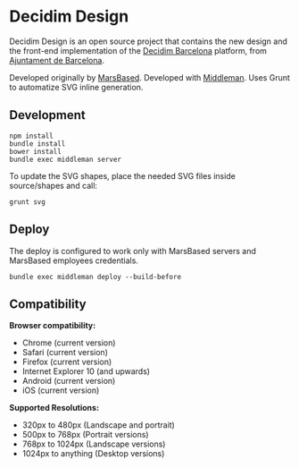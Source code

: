 # Decidim Design

Decidim Design is an open source project that contains the new design and the front-end implementation of the [Decidim Barcelona](http://decidim.barcelona) platform, from [Ajuntament de Barcelona](http://ajuntament.barcelona.cat/en/).

Developed originally by [MarsBased](http://www.marsbased.com).
Developed with [Middleman](https://middlemanapp.com/).
Uses Grunt to automatize SVG inline generation.

## Development

```
npm install
bundle install
bower install
bundle exec middleman server
```

To update the SVG shapes, place the needed SVG files inside source/shapes and
call:

```
grunt svg
```

## Deploy

The deploy is configured to work only with MarsBased servers and MarsBased
employees credentials.

```
bundle exec middleman deploy --build-before
```

## Compatibility

**Browser compatibility:**

* Chrome (current version)
* Safari (current version)
* Firefox (current version)
* Internet Explorer 10 (and upwards)
* Android (current version)
* iOS (current version)

**Supported Resolutions:**

* 320px to 480px (Landscape and portrait)
* 500px to 768px (Portrait versions)
* 768px to 1024px (Landscape versions)
* 1024px to anything (Desktop versions)


